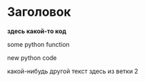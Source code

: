 # Заголовок

**здесь какой-то код**

some python function

new python code

какой-нибудь другой текст здесь из ветки 2